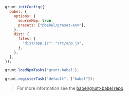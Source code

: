 ```js title="JavaScript"
grunt.initConfig({
  babel: {
    options: {
      sourceMap: true,
      presets: ["@babel/preset-env"],
    },
    dist: {
      files: {
        "dist/app.js": "src/app.js",
      },
    },
  },
});

grunt.loadNpmTasks('grunt-babel');

grunt.registerTask("default", ["babel"]);
```

<blockquote class="alert alert--info">
  <p>
    For more information see the <a href="https://github.com/babel/grunt-babel">babel/grunt-babel repo</a>.
  </p>
</blockquote>

